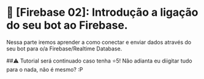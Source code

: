 # 🚀 [Firebase 02]: Introdução a ligação do seu bot ao Firebase.
Nessa parte iremos aprender a como conectar e enviar dados através do seu bot para o/a Firebase/Realtime Database.

##⚠ Tutorial será continuado caso tenha ⭐5!
Não adianta eu diigitar tudo para o nada, não é mesmo? :P
